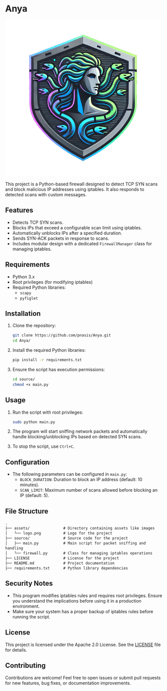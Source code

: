 # Anya
![Project Logo](assets/logo.png)

This project is a Python-based firewall designed to detect TCP SYN scans and block malicious IP addresses using iptables. It also responds to detected scans with custom messages.

## Features

- Detects TCP SYN scans.
- Blocks IPs that exceed a configurable scan limit using iptables.
- Automatically unblocks IPs after a specified duration.
- Sends SYN-ACK packets in response to scans.
- Includes modular design with a dedicated `FirewallManager` class for managing iptables.

## Requirements

- Python 3.x
- Root privileges (for modifying iptables)
- Required Python libraries:
  - `scapy`
  - `pyfiglet`

## Installation

1. Clone the repository:
   ```bash
   git clone https://github.com/pnasis/Anya.git
   cd Anya/
   ```

2. Install the required Python libraries:
   ```bash
   pip install -r requirements.txt
   ```

3. Ensure the script has execution permissions:
   ```bash
   cd source/
   chmod +x main.py
   ```

## Usage

1. Run the script with root privileges:
   ```bash
   sudo python main.py
   ```

2. The program will start sniffing network packets and automatically handle blocking/unblocking IPs based on detected SYN scans.

3. To stop the script, use `Ctrl+C`.

## Configuration

- The following parameters can be configured in `main.py`:
  - `BLOCK_DURATION`: Duration to block an IP address (default: 10 minutes).
  - `SCAN_LIMIT`: Maximum number of scans allowed before blocking an IP (default: 5).

## File Structure

```
.
├── assets/               # Directory containing assets like images
│   └── logo.png          # Logo for the project
├── source/               # Source code for the project
│   ├── main.py           # Main script for packet sniffing and handling
│   └── firewall.py       # Class for managing iptables operations
├── LICENSE               # License for the project
├── README.md             # Project documentation
├── requirements.txt      # Python library dependencies
```

## Security Notes

- This program modifies iptables rules and requires root privileges. Ensure you understand the implications before using it in a production environment.
- Make sure your system has a proper backup of iptables rules before running the script.

## License

This project is licensed under the Apache 2.0 License. See the [LICENSE](LICENSE) file for details.

## Contributing

Contributions are welcome! Feel free to open issues or submit pull requests for new features, bug fixes, or documentation improvements.

